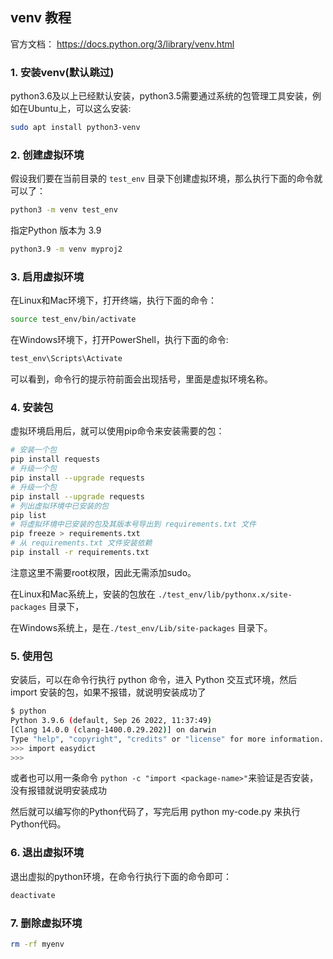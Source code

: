 
## venv 教程

官方文档： https://docs.python.org/3/library/venv.html


### 1. 安装venv(默认跳过)

python3.6及以上已经默认安装，python3.5需要通过系统的包管理工具安装，例如在Ubuntu上，可以这么安装:

```bash
sudo apt install python3-venv
```

### 2. 创建虚拟环境

假设我们要在当前目录的 `test_env` 目录下创建虚拟环境，那么执行下面的命令就可以了：

```bash
python3 -m venv test_env
```

指定Python 版本为 3.9

```bash
python3.9 -m venv myproj2
```

### 3. **启用虚拟环境**

在Linux和Mac环境下，打开终端，执行下面的命令：

```bash
source test_env/bin/activate
```

在Windows环境下，打开PowerShell，执行下面的命令:

```bash
test_env\Scripts\Activate
```

可以看到，命令行的提示符前面会出现括号，里面是虚拟环境名称。

### 4. 安装包

虚拟环境启用后，就可以使用pip命令来安装需要的包：

```bash
# 安装一个包
pip install requests
# 升级一个包
pip install --upgrade requests
# 升级一个包
pip install --upgrade requests
# 列出虚拟环境中已安装的包
pip list
# 将虚拟环境中已安装的包及其版本号导出到 requirements.txt 文件
pip freeze > requirements.txt
# 从 requirements.txt 文件安装依赖
pip install -r requirements.txt
```

注意这里不需要root权限，因此无需添加sudo。

在Linux和Mac系统上，安装的包放在 `./test_env/lib/pythonx.x/site-packages` 目录下，

在Windows系统上，是在`./test_env/Lib/site-packages` 目录下。

### 5. 使用包

安装后，可以在命令行执行 python 命令，进入 Python 交互式环境，然后 import 安装的包，如果不报错，就说明安装成功了

```bash
$ python
Python 3.9.6 (default, Sep 26 2022, 11:37:49)
[Clang 14.0.0 (clang-1400.0.29.202)] on darwin
Type "help", "copyright", "credits" or "license" for more information.
>>> import easydict
>>>
```

或者也可以用一条命令 `python -c "import <package-name>"`来验证是否安装，没有报错就说明安装成功

然后就可以编写你的Python代码了，写完后用 python my-code.py 来执行Python代码。

### 6. **退出虚拟环境**

退出虚拟的python环境，在命令行执行下面的命令即可：

```bash
deactivate
```

### 7. 删除虚拟环境

```bash
rm -rf myenv
```